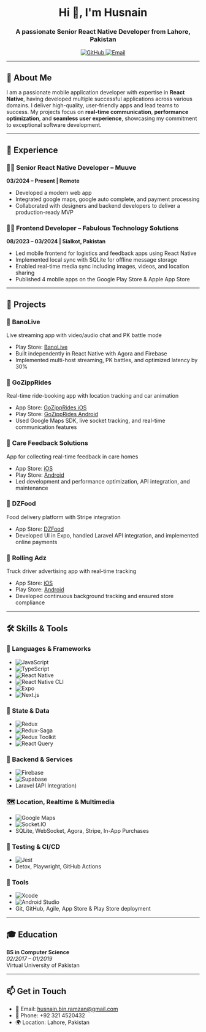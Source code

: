 <h1 align="center">Hi 👋, I'm Husnain</h1>
<h3 align="center">A passionate Senior React Native Developer from Lahore, Pakistan</h3>

<p align="center">
  <a href="https://github.com/qadirali876">
    <img src="https://img.shields.io/badge/GitHub-%23121011.svg?style=for-the-badge&logo=github&logoColor=white" alt="GitHub">
  </a>
  <a href="mailto:husnain.bin.ramzan@gmail.com">
    <img src="https://img.shields.io/badge/Email-%23D14836.svg?style=for-the-badge&logo=gmail&logoColor=white" alt="Email">
  </a>
</p>

---

## 🚀 About Me

I am a passionate mobile application developer with expertise in **React Native**, having developed multiple successful applications across various domains. I deliver high-quality, user-friendly apps and lead teams to success. My projects focus on **real-time communication**, **performance optimization**, and **seamless user experience**, showcasing my commitment to exceptional software development.

---

## 💼 Experience

### 👨‍💼 **Senior React Native Developer** – Muuve  
**03/2024 – Present | Remote**  
- Developed a modern web app  
- Integrated google maps, google auto complete, and payment processing  
- Collaborated with designers and backend developers to deliver a production-ready MVP

### 👨‍💼 **Frontend Developer** – Fabulous Technology Solutions  
**08/2023 – 03/2024 | Sialkot, Pakistan**  
- Led mobile frontend for logistics and feedback apps using React Native  
- Implemented local sync with SQLite for offline message storage  
- Enabled real-time media sync including images, videos, and location sharing  
- Published 4 mobile apps on the Google Play Store & Apple App Store

---

## 📂 Projects

### 🔴 **BanoLive**  
Live streaming app with video/audio chat and PK battle mode  
- Play Store: [BanoLive](https://play.google.com/store/apps/details?id=com.bano.live&hl=en)  
- Built independently in React Native with Agora and Firebase  
- Implemented multi-host streaming, PK battles, and optimized latency by 30%

### 🚗 **GoZippRides**  
Real-time ride-booking app with location tracking and car animation  
- App Store: [GoZippRides iOS](https://apps.apple.com/us/app/zipprides/id6742736541)  
- Play Store: [GoZippRides Android](https://play.google.com/store/apps/details?id=com.fabindrive)  
- Used Google Maps SDK, live socket tracking, and real-time communication features

### 🏥 **Care Feedback Solutions**  
App for collecting real-time feedback in care homes  
- App Store: [iOS](https://apps.apple.com/ng/app/care-feedback-solutions/id6483002024)  
- Play Store: [Android](https://play.google.com/store/apps/details?id=com.fabtechsol2.feedback)  
- Led development and performance optimization, API integration, and maintenance

### 🍔 **DZFood**  
Food delivery platform with Stripe integration  
- App Store: [DZFood](https://apps.apple.com/us/app/dz-food/id1584951845)  
- Developed UI in Expo, handled Laravel API integration, and implemented online payments

### 🚚 **Rolling Adz**  
Truck driver advertising app with real-time tracking  
- App Store: [iOS](https://apps.apple.com/us/app/drive-rolling-adz/id6738464473)  
- Play Store: [Android](https://play.google.com/store/apps/details?id=com.fabtechsol.izikrollingadz)  
- Developed continuous background tracking and ensured store compliance

---

## 🛠️ Skills & Tools

### 🧠 Languages & Frameworks
- ![JavaScript](https://img.shields.io/badge/JavaScript-%23F7DF1E.svg?style=flat-square&logo=javascript&logoColor=black)
- ![TypeScript](https://img.shields.io/badge/TypeScript-%23007ACC.svg?style=flat-square&logo=typescript&logoColor=white)
- ![React Native](https://img.shields.io/badge/React_Native-20232A.svg?style=flat-square&logo=react&logoColor=61DAFB)
- ![React Native CLI](https://img.shields.io/badge/React%20Native%20CLI-blue?style=flat-square&logo=react)
- ![Expo](https://img.shields.io/badge/Expo-000020.svg?style=flat-square&logo=expo&logoColor=white)
- ![Next.js](https://img.shields.io/badge/Next.js-000000?style=flat-square&logo=nextdotjs&logoColor=white)

### 🔌 State & Data
- ![Redux](https://img.shields.io/badge/Redux-%23593d88.svg?style=flat-square&logo=redux&logoColor=white)
- ![Redux-Saga](https://img.shields.io/badge/Redux--Saga-999999?style=flat-square)
- ![Redux Toolkit](https://img.shields.io/badge/Redux--Toolkit-764ABC?style=flat-square&logo=redux&logoColor=white)
- ![React Query](https://img.shields.io/badge/React%20Query-FF4154?style=flat-square&logo=reactquery&logoColor=white)

### 🧩 Backend & Services
- ![Firebase](https://img.shields.io/badge/Firebase-ffca28?style=flat-square&logo=firebase&logoColor=black)
- ![Supabase](https://img.shields.io/badge/Supabase-3ECF8E?style=flat-square&logo=supabase&logoColor=white)
- Laravel (API Integration)

### 🗺 Location, Realtime & Multimedia
- ![Google Maps](https://img.shields.io/badge/Google%20Maps-4285F4?style=flat-square&logo=googlemaps&logoColor=white)
- ![Socket.IO](https://img.shields.io/badge/Socket.IO-black?style=flat-square&logo=socketdotio)
- SQLite, WebSocket, Agora, Stripe, In-App Purchases

### 🧪 Testing & CI/CD
- ![Jest](https://img.shields.io/badge/Jest-C21325?style=flat-square&logo=jest&logoColor=white)
- Detox, Playwright, GitHub Actions

### 🧰 Tools
- ![Xcode](https://img.shields.io/badge/Xcode-1575F9?style=flat-square&logo=xcode&logoColor=white)
- ![Android Studio](https://img.shields.io/badge/Android%20Studio-3DDC84?style=flat-square&logo=androidstudio&logoColor=white)
- Git, GitHub, Agile, App Store & Play Store deployment

---

## 🎓 Education

**BS in Computer Science**  
*02/2017 – 01/2019*  
Virtual University of Pakistan

---

## 📫 Get in Touch

- 📧 Email: [husnain.bin.ramzan@gmail.com](mailto:husnain.bin.ramzan@gmail.com)  
- 📱 Phone: +92 321 4520432  
- 🌍 Location: Lahore, Pakistan
